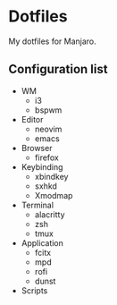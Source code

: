 # Dotfiles

My dotfiles for Manjaro.

## Configuration list

- WM
  - i3
  - bspwm
- Editor
  - neovim
  - emacs
- Browser
  - firefox
- Keybinding
  - xbindkey
  - sxhkd
  - Xmodmap
- Terminal
  - alacritty
  - zsh
  - tmux
- Application
  - fcitx
  - mpd
  - rofi
  - dunst
- Scripts
